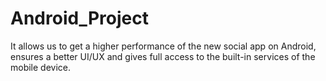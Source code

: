 # Android_Project
It allows us to get a higher performance of the new social app on Android, ensures a better UI/UX and gives full access to the built-in services of the mobile device.
